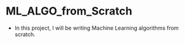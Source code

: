 # ML_ALGO_from_Scratch
- In this project, I will be writing Machine Learning algorithms from scratch.
